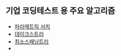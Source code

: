 
## 기업 코딩테스트 용 주요 알고리즘
- [파라메트릭 서치](파라메트릭서치.md)
- [데이크스트라](%EB%8D%B0%EC%9D%B4%ED%81%AC%EC%8A%A4%ED%8A%B8%EB%9D%BC.md)
- [최소스패닝트리](%EC%B5%9C%EC%86%8C%EC%8A%A4%ED%8C%A8%EB%8B%9D%ED%8A%B8%EB%A6%AC.md)
- 
